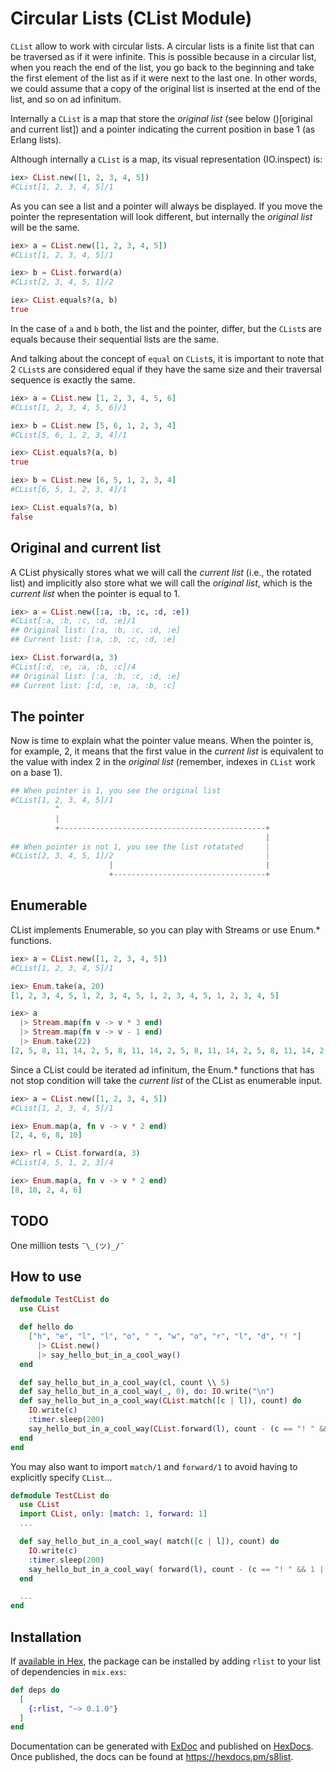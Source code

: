 # Circular Lists (CList Module)

`CList` allow to work with circular lists. A circular lists is a finite list that can be traversed
as if it were infinite. This is possible because in a circular list, when you reach the end of the 
list, you go back to the beginning and take the first element of the list as if it were next to 
the last one. In other words, we could assume that a copy of the original list is inserted at the 
end of the list, and so on ad infinitum.

Internally a `CList` is a map that store the *original list* (see below ()[original and current list]) 
and a pointer indicating the current position in base 1 (as Erlang lists).

Although internally a `CList` is a map, its visual representation (IO.inspect) is:

```elixir
iex> CList.new([1, 2, 3, 4, 5])
#CList[1, 2, 3, 4, 5]/1
```
As you can see a list and a pointer will always be displayed. If you move the pointer the representation
will look different, but internally the *original list* will be the same.

```elixir
iex> a = CList.new([1, 2, 3, 4, 5])
#CList[1, 2, 3, 4, 5]/1

iex> b = CList.forward(a)
#CList[2, 3, 4, 5, 1]/2

iex> CList.equals?(a, b)
true
```
In the case of `a` and `b` both, the list and the pointer, differ, but the `CList`s are equals 
because their sequential lists are the same.

And talking about the concept of `equal` on `CList`s, it is important to note that 2 `CList`s are 
considered equal if they have the same size and their traversal sequence is exactly the same.

```elixir
iex> a = CList.new [1, 2, 3, 4, 5, 6]
#CList[1, 2, 3, 4, 5, 6]/1

iex> b = CList.new [5, 6, 1, 2, 3, 4]
#CList[5, 6, 1, 2, 3, 4]/1

iex> CList.equals?(a, b)
true

iex> b = CList.new [6, 5, 1, 2, 3, 4]
#CList[6, 5, 1, 2, 3, 4]/1

iex> CList.equals?(a, b)
false
```

## Original and current list

A CList physically stores what we will call the *current list* (i.e., the rotated list) and implicitly 
also store what we will call the *original list*, which is the *current list* when the pointer is 
equal to 1.

```elixir 
iex> a = CList.new([:a, :b, :c, :d, :e])
#CList[:a, :b, :c, :d, :e]/1 
## Original list: [:a, :b, :c, :d, :e]
## Current list: [:a, :b, :c, :d, :e]

iex> CList.forward(a, 3)
#CList[:d, :e, :a, :b, :c]/4
## Original list: [:a, :b, :c, :d, :e]
## Current list: [:d, :e, :a, :b, :c]

```
## The pointer

Now is time to explain what the pointer value means. When the pointer is, for example, 2, it
means that the first value in the *current list* is equivalent to the value with index 2 in the 
*original list* (remember, indexes in `CList` work on a base 1).

```elixir
## When pointer is 1, you see the original list
#CList[1, 2, 3, 4, 5]/1
          ^
          |
          +----------------------------------------------+
                                                         |
## When pointer is not 1, you see the list rotatated     |
#CList[2, 3, 4, 5, 1]/2                                  |
                      |                                  |
                      +----------------------------------+

```

## Enumerable

CList implements Enumerable, so you can play with Streams or use Enum.* functions.

```elixir
iex> a = CList.new([1, 2, 3, 4, 5])
#CList[1, 2, 3, 4, 5]/1

iex> Enum.take(a, 20)
[1, 2, 3, 4, 5, 1, 2, 3, 4, 5, 1, 2, 3, 4, 5, 1, 2, 3, 4, 5]

iex> a 
  |> Stream.map(fn v -> v * 3 end) 
  |> Stream.map(fn v -> v - 1 end) 
  |> Enum.take(22)
[2, 5, 8, 11, 14, 2, 5, 8, 11, 14, 2, 5, 8, 11, 14, 2, 5, 8, 11, 14, 2, 5]
```

Since a CList could be iterated ad infinitum, the Enum.* functions that has not stop condition will 
take the *current list* of the CList as enumerable input. 

```elixir
iex> a = CList.new([1, 2, 3, 4, 5])
#CList[1, 2, 3, 4, 5]/1

iex> Enum.map(a, fn v -> v * 2 end)
[2, 4, 6, 8, 10]

iex> rl = CList.forward(a, 3)
#CList[4, 5, 1, 2, 3]/4

iex> Enum.map(a, fn v -> v * 2 end)
[8, 10, 2, 4, 6]
```

## TODO
                      
One million tests `¯\_(ツ)_/¯`

## How to use

```elixir
defmodule TestCList do
  use CList

  def hello do
    ["h", "e", "l", "l", "o", " ", "w", "o", "r", "l", "d", "! "]
      |> CList.new()
      |> say_hello_but_in_a_cool_way()
  end

  def say_hello_but_in_a_cool_way(cl, count \\ 5)
  def say_hello_but_in_a_cool_way(_, 0), do: IO.write("\n")
  def say_hello_but_in_a_cool_way(CList.match([c | l]), count) do
    IO.write(c)
    :timer.sleep(200)
    say_hello_but_in_a_cool_way(CList.forward(l), count - (c == "! " && 1 || 0))
  end
end
```

You may also want to import `match/1` and `forward/1` to avoid having to explicitly specify 
`CList`...

```elixir
defmodule TestCList do
  use CList
  import CList, only: [match: 1, forward: 1]
  ...

  def say_hello_but_in_a_cool_way( match([c | l]), count) do
    IO.write(c)
    :timer.sleep(200)
    say_hello_but_in_a_cool_way( forward(l), count - (c == "! " && 1 || 0))
  end

  ...
end
```


## Installation

If [available in Hex](https://hex.pm/docs/publish), the package can be installed
by adding `rlist` to your list of dependencies in `mix.exs`:

```elixir
def deps do
  [
    {:rlist, "~> 0.1.0"}
  ]
end
```

Documentation can be generated with [ExDoc](https://github.com/elixir-lang/ex_doc)
and published on [HexDocs](https://hexdocs.pm). Once published, the docs can
be found at <https://hexdocs.pm/s8list>.

